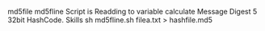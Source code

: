 md5file
md5fline Script is Readding to variable calculate Message Digest 5 32bit HashCode.
Skills
  sh md5fline.sh filea.txt > hashfile.md5
